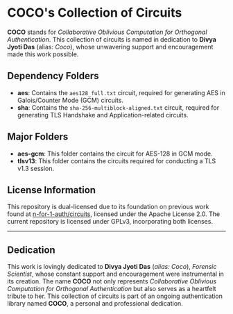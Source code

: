 # COCO's Collection of Circuits

**COCO** stands for *Collaborative Oblivious Computation for Orthogonal Authentication*. This collection of circuits is named in dedication to **Divya Jyoti Das** (alias: *Coco*), whose unwavering support and encouragement made this work possible.

## Dependency Folders

- **aes**: Contains the `aes128_full.txt` circuit, required for generating AES in Galois/Counter Mode (GCM) circuits.
- **sha**: Contains the `sha-256-multiblock-aligned.txt` circuit, required for generating TLS Handshake and Application-related circuits.

## Major Folders

- **aes-gcm**: This folder contains the circuit for AES-128 in GCM mode.
- **tlsv13**: This folder contains the circuits required for conducting a TLS v1.3 session.

## License Information

This repository is dual-licensed due to its foundation on previous work found at [n-for-1-auth/circuits](https://github.com/n-for-1-auth/circuits.git), licensed under the Apache License 2.0. The current repository is licensed under GPLv3, incorporating both licenses.

---

## Dedication

This work is lovingly dedicated to **Divya Jyoti Das** (*alias: Coco*), *Forensic Scientist*, whose constant support and encouragement were instrumental in its creation. The name **COCO** not only represents *Collaborative Oblivious Computation for Orthogonal Authentication* but also serves as a heartfelt tribute to her. This collection of circuits is part of an ongoing authentication library named **COCO**, a personal and professional dedication.
